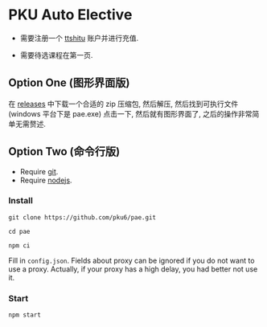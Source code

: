 # PKU Auto Elective

- 需要注册一个 [ttshitu](http://www.ttshitu.com) 账户并进行充值.

- 需要待选课程在第一页.

## Option One (图形界面版)

在 [releases](https://github.com/pku6/pae/releases) 中下载一个合适的 zip 压缩包, 然后解压, 然后找到可执行文件 (windows 平台下是 pae.exe) 点击一下, 然后就有图形界面了, 之后的操作非常简单无需赘述.

## Option Two (命令行版)

- Require [git](https://git-scm.com).
- Require [nodejs](https://nodejs.org).

### Install

```
git clone https://github.com/pku6/pae.git
```

```
cd pae
```

```
npm ci
```

Fill in `config.json`. Fields about proxy can be ignored if you do not want to use a proxy. Actually, if your proxy has a high delay, you had better not use it.

### Start

```
npm start
```